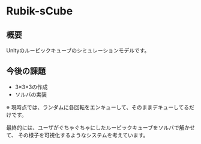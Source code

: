 # Rubik-sCube

## 概要
Unityのルービックキューブのシミュレーションモデルです。

## 今後の課題
* 3×3×3の作成
* ソルバの実装

※ 現時点では、ランダムに各回転をエンキューして、そのままデキューしてるだけです。

最終的には、ユーザがぐちゃぐちゃにしたルービックキューブをソルバで解かせて、
その様子を可視化するようなシステムを考えています。
